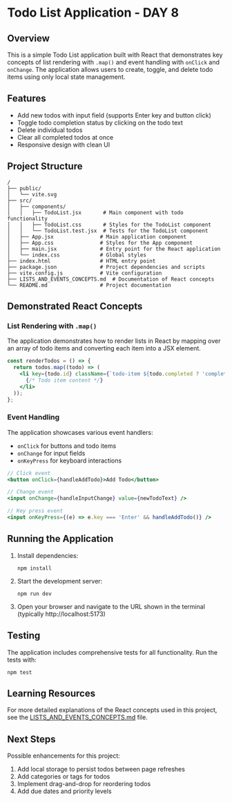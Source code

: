 # Todo List Application - DAY 8

## Overview

This is a simple Todo List application built with React that demonstrates key concepts of list rendering with `.map()` and event handling with `onClick` and `onChange`. The application allows users to create, toggle, and delete todo items using only local state management.

## Features

- Add new todos with input field (supports Enter key and button click)
- Toggle todo completion status by clicking on the todo text
- Delete individual todos
- Clear all completed todos at once
- Responsive design with clean UI

## Project Structure

```
/
├── public/
│   └── vite.svg
├── src/
│   ├── components/
│   │   ├── TodoList.jsx       # Main component with todo functionality
│   │   ├── TodoList.css       # Styles for the TodoList component
│   │   └── TodoList.test.jsx  # Tests for the TodoList component
│   ├── App.jsx               # Main application component
│   ├── App.css               # Styles for the App component
│   ├── main.jsx              # Entry point for the React application
│   └── index.css             # Global styles
├── index.html                # HTML entry point
├── package.json              # Project dependencies and scripts
├── vite.config.js            # Vite configuration
├── LISTS_AND_EVENTS_CONCEPTS.md  # Documentation of React concepts
└── README.md                 # Project documentation
```

## Demonstrated React Concepts

### List Rendering with `.map()`

The application demonstrates how to render lists in React by mapping over an array of todo items and converting each item into a JSX element.

```jsx
const renderTodos = () => {
  return todos.map((todo) => (
    <li key={todo.id} className={`todo-item ${todo.completed ? 'completed' : ''}`}>
      {/* Todo item content */}
    </li>
  ));
};
```

### Event Handling

The application showcases various event handlers:

- `onClick` for buttons and todo items
- `onChange` for input fields
- `onKeyPress` for keyboard interactions

```jsx
// Click event
<button onClick={handleAddTodo}>Add Todo</button>

// Change event
<input onChange={handleInputChange} value={newTodoText} />

// Key press event
<input onKeyPress={(e) => e.key === 'Enter' && handleAddTodo()} />
```

## Running the Application

1. Install dependencies:
   ```
   npm install
   ```

2. Start the development server:
   ```
   npm run dev
   ```

3. Open your browser and navigate to the URL shown in the terminal (typically http://localhost:5173)

## Testing

The application includes comprehensive tests for all functionality. Run the tests with:

```
npm test
```

## Learning Resources

For more detailed explanations of the React concepts used in this project, see the [LISTS_AND_EVENTS_CONCEPTS.md](./LISTS_AND_EVENTS_CONCEPTS.md) file.

## Next Steps

Possible enhancements for this project:

1. Add local storage to persist todos between page refreshes
2. Add categories or tags for todos
3. Implement drag-and-drop for reordering todos
4. Add due dates and priority levels